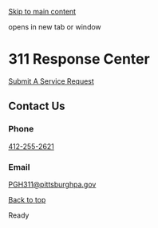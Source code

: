[Skip to main content](https://www.pittsburghpa.gov/Service-Finder/311-Response-Center#main-content)

opens in new tab or window

# 311 Response Center

[Submit A Service Request](https://pittsburghpa.my.site.com/311/)

## Contact Us

### Phone

[412-255-2621](tel:4122552621)

### Email

[PGH311@pittsburghpa.gov](mailto:PGH311@pittsburghpa.gov)

[Back to top](https://www.pittsburghpa.gov/Service-Finder/311-Response-Center#body-top)

Ready
